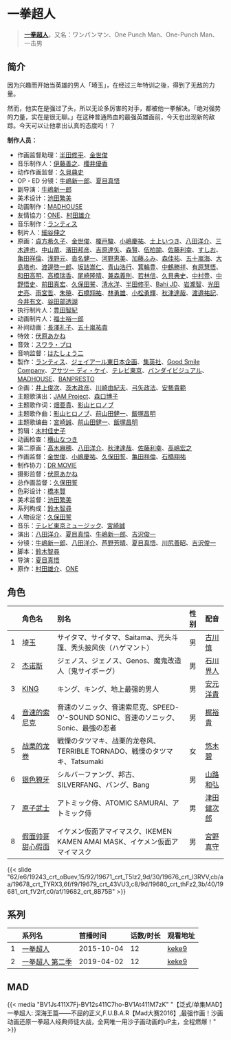 # 一拳超人


> <u>**[一拳超人](https://bgm.tv/subject/127563)**</u>，又名：ワンパンマン、One Punch Man、One-Punch Man、一击男

## 简介

因为兴趣而开始当英雄的男人「埼玉」，在经过三年特训之後，得到了无敌的力量。

然而，他实在是强过了头，所以无论多厉害的对手，都被他一拳解决。「绝对强势的力量，实在是很无聊。」在这种普通热血的最强英雄面前，今天也出现新的敌踪。今天可以让他拿出认真的态度吗！？

**制作人员：**
- 作画监督助理：[半田修平](https://bgm.tv/person/14512)、[金世俊](https://bgm.tv/person/12519)
- 音乐制作人：[伊藤善之](https://bgm.tv/person/52)、[櫻井優香](https://bgm.tv/person/3666)
- 动作作画监督：[久貝典史](https://bgm.tv/person/19329)
- OP・ED 分镜：[牛嶋新一郎](https://bgm.tv/person/19153)、[夏目真悟](https://bgm.tv/person/11568)
- 副导演：[牛嶋新一郎](https://bgm.tv/person/19153)
- 美术设计：[池田繁美](https://bgm.tv/person/11720)
- 动画制作：[MADHOUSE](https://bgm.tv/person/603)
- 友情協力：[ONE](https://bgm.tv/person/8513)、[村田雄介](https://bgm.tv/person/2596)
- 音乐制作：[ランティス](https://bgm.tv/person/57)
- 制片人：[細谷伸之](https://bgm.tv/person/29714)
- 原画：[貞方希久子](https://bgm.tv/person/3623)、[金世俊](https://bgm.tv/person/12519)、[榎戸駿](https://bgm.tv/person/19513)、[小嶋慶祐](https://bgm.tv/person/12515)、[土上いつき](https://bgm.tv/person/22067)、[八田洋介](https://bgm.tv/person/20810)、[三木達也](https://bgm.tv/person/12237)、[中山竜](https://bgm.tv/person/12606)、[濱田邦彦](https://bgm.tv/person/3078)、[吉原達矢](https://bgm.tv/person/11315)、[森賢](https://bgm.tv/person/12707)、[伍柏諭](https://bgm.tv/person/22689)、[佐藤利幸](https://bgm.tv/person/3205)、[すしお](https://bgm.tv/person/2649)、[亀田祥倫](https://bgm.tv/person/8611)、[浅野元](https://bgm.tv/person/27867)、[沓名健一](https://bgm.tv/person/12149)、[河野恵美](https://bgm.tv/person/12499)、[加藤ふみ](https://bgm.tv/person/38685)、[森佳祐](https://bgm.tv/person/25655)、[五十嵐海](https://bgm.tv/person/21368)、[大島塔也](https://bgm.tv/person/20709)、[渡邊啓一郎](https://bgm.tv/person/20274)、[坂詰嵩仁](https://bgm.tv/person/18228)、[青山浩行](https://bgm.tv/person/3075)、[箕輪豊](https://bgm.tv/person/1999)、[中鶴勝祥](https://bgm.tv/person/632)、[有原慧悟](https://bgm.tv/person/59869)、[和田高明](https://bgm.tv/person/7519)、[高橋瑞香](https://bgm.tv/person/14730)、[尾崎隆晴](https://bgm.tv/person/6154)、[兼森義則](https://bgm.tv/person/753)、[若林信](https://bgm.tv/person/12586)、[久貝典史](https://bgm.tv/person/19329)、[中村豊](https://bgm.tv/person/11475)、[中野悟史](https://bgm.tv/person/12480)、[前田真宏](https://bgm.tv/person/1105)、[久保田誓](https://bgm.tv/person/2650)、[清水洋](https://bgm.tv/person/3564)、[半田修平](https://bgm.tv/person/14512)、[Bahi JD](https://bgm.tv/person/12516)、[岩瀧智](https://bgm.tv/person/3216)、[光田史亮](https://bgm.tv/person/12286)、[雨宮哲](https://bgm.tv/person/12578)、[朱暁](https://bgm.tv/person/28644)、[石橋翔祐](https://bgm.tv/person/24565)、[林勇雄](https://bgm.tv/person/12787)、[小松勇輝](https://bgm.tv/person/12517)、[秋津達哉](https://bgm.tv/person/57397)、[渡邉祐記](https://bgm.tv/person/14141)、[今井有文](https://bgm.tv/person/12507)、[谷田部透湖](https://bgm.tv/person/26922)
- 执行制片人：[豊田智紀](https://bgm.tv/person/49645)
- 动画制片人：[福士裕一郎](https://bgm.tv/person/30844)
- 补间动画：[長澤礼子](https://bgm.tv/person/41604)、[五十嵐祐貴](https://bgm.tv/person/25656)
- 特效：[伏原あかね](https://bgm.tv/person/25630)
- 音效：[スワラ・プロ](https://bgm.tv/person/2662)
- 音响监督：[はたしょう二](https://bgm.tv/person/6745)
- 製作：[ランティス](https://bgm.tv/person/57)、[ジェイアール東日本企画](https://bgm.tv/person/48406)、[集英社](https://bgm.tv/person/1307)、[Good Smile Company](https://bgm.tv/person/9020)、[アサツー ディ・ケイ](https://bgm.tv/person/3141)、[テレビ東京](https://bgm.tv/person/188)、[バンダイビジュアル](https://bgm.tv/person/56)、[MADHOUSE](https://bgm.tv/person/603)、[BANPRESTO](https://bgm.tv/person/7587)
- 企画：[井上俊次](https://bgm.tv/person/963)、[茨木政彦](https://bgm.tv/person/48706)、[川崎由紀夫](https://bgm.tv/person/49145)、[弓矢政法](https://bgm.tv/person/37840)、[安藝貴範](https://bgm.tv/person/42684)
- 主题歌演出：[JAM Project](https://bgm.tv/person/2537)、[森口博子](https://bgm.tv/person/13739)
- 主题歌作词：[畑亜貴](https://bgm.tv/person/7329)、[影山ヒロノブ](https://bgm.tv/person/1782)
- 主题歌作曲：[影山ヒロノブ](https://bgm.tv/person/1782)、[前山田健一](https://bgm.tv/person/7205)、[飯塚昌明](https://bgm.tv/person/8926)
- 主题歌编曲：[宮崎誠](https://bgm.tv/person/9557)、[前山田健一](https://bgm.tv/person/7205)、[飯塚昌明](https://bgm.tv/person/8926)
- 剪辑：[木村佳史子](https://bgm.tv/person/11716)
- 动画检查：[横山なつき](https://bgm.tv/person/49768)
- 第二原画：[髙木麻穂](https://bgm.tv/person/41176)、[八田洋介](https://bgm.tv/person/20810)、[秋津達哉](https://bgm.tv/person/57397)、[佐藤利幸](https://bgm.tv/person/3205)、[高嶋宏之](https://bgm.tv/person/33697)
- 作画监督：[金世俊](https://bgm.tv/person/12519)、[小嶋慶祐](https://bgm.tv/person/12515)、[久保田誓](https://bgm.tv/person/2650)、[亀田祥倫](https://bgm.tv/person/8611)、[石橋翔祐](https://bgm.tv/person/24565)
- 制作协力：[DR MOVIE](https://bgm.tv/person/11389)
- 摄影监督：[伏原あかね](https://bgm.tv/person/25630)
- 总作画监督：[久保田誓](https://bgm.tv/person/2650)
- 色彩设计：[橋本賢](https://bgm.tv/person/2073)
- 美术监督：[池田繁美](https://bgm.tv/person/11720)
- 系列构成：[鈴木智尋](https://bgm.tv/person/17972)
- 人物设定：[久保田誓](https://bgm.tv/person/2650)
- 音乐：[テレビ東京ミュージック](https://bgm.tv/person/35)、[宮崎誠](https://bgm.tv/person/9557)
- 演出：[八田洋介](https://bgm.tv/person/20810)、[夏目真悟](https://bgm.tv/person/11568)、[牛嶋新一郎](https://bgm.tv/person/19153)、[吉沢俊一](https://bgm.tv/person/15850)
- 分镜：[牛嶋新一郎](https://bgm.tv/person/19153)、[八田洋介](https://bgm.tv/person/20810)、[芦野芳晴](https://bgm.tv/person/1732)、[夏目真悟](https://bgm.tv/person/11568)、[川尻善昭](https://bgm.tv/person/804)、[吉沢俊一](https://bgm.tv/person/15850)
- 脚本：[鈴木智尋](https://bgm.tv/person/17972)
- 导演：[夏目真悟](https://bgm.tv/person/11568)
- 原作：[村田雄介](https://bgm.tv/person/2596)、[ONE](https://bgm.tv/person/8513)

## 角色

|     |   角色名   |   别名  | 性别 |  配音  |
|:--- |:------  |:----      |:---  |:--   |
| 1 | [埼玉](https://bgm.tv/character/19243) | サイタマ、サイタマ、Saitama、光头斗篷、秃头披风侠（ハゲマント） | 男 | [古川慎](https://bgm.tv/person/12483) |
| 2 | [杰诺斯](https://bgm.tv/character/19671) | ジェノス、ジェノス、Genos、魔鬼改造人（鬼サイボーグ） | 男 | [石川界人](https://bgm.tv/person/9953) |
| 3 | [KING](https://bgm.tv/character/19676) | キング、キング、地上最强的男人 | 男 | [安元洋貴](https://bgm.tv/person/4483) |
| 4 | [音速的索尼克](https://bgm.tv/character/19678) | 音速のソニック、音速索尼克、SPEED-O'-SOUND SONIC、音速のソニック、Sonic、最強の忍者 | 男 | [梶裕貴](https://bgm.tv/person/5209) |
| 5 | [战栗的龙卷](https://bgm.tv/character/19679) | 戦慄のタツマキ、战栗的龙卷风、TERRIBLE TORNADO、戦慄のタツマキ、Tatsumaki | 女 | [悠木碧](https://bgm.tv/person/5076) |
| 6 | [银色獠牙](https://bgm.tv/character/19680) | シルバーファング、邦古、SILVERFANG、バング、Bang | 男 | [山路和弘](https://bgm.tv/person/5503) |
| 7 | [原子武士](https://bgm.tv/character/19681) | アトミック侍、ATOMIC SAMURAI、アトミック侍 | 男 | [津田健次郎](https://bgm.tv/person/3977) |
| 8 | [假面帅哥甜心假面](https://bgm.tv/character/19682) | イケメン仮面アマイマスク、IKEMEN KAMEN AMAI MASK、イケメン仮面アマイマスク | 男 | [宮野真守](https://bgm.tv/person/4697) |

{{< slide "62/e6/19243_crt_oBuev,15/92/19671_crt_T5Iz2,9d/30/19676_crt_I3RVV,cb/aa/19678_crt_TYRX3,6f/f9/19679_crt_43VU3,c8/9d/19680_crt_thFz2,3b/40/19681_crt_fV2rf,c0/af/19682_crt_8B75B" >}}

## 系列

|     | 系列名      | 首播时间       | 话数/时长 | 观看地址                                                    |
| :-- | :------- | :--------- | :---- | :------------------------------------------------------ |
| 1   |[一拳超人](https://bgm.tv/subject/127563)| 2015-10-04 | 12    | [keke9](https://www.keke9.app/play/23426-4-182371.html) |
| 2   |[一拳超人 第二季](https://bgm.tv/subject/193619)| 2019-04-02 | 12    | [keke9](https://www.keke9.app/play/23422-4-182284.html) |


## MAD

{{< media  "BV1Js411X7Fj-BV12s411C7ho-BV1At411M7zK"
"【泛式/单集MAD】一拳超人: 深海王篇——不屈的正义,F.U.B.A.R【Mad大赛2016】,最强作画！沙画动画还原一拳超人经典师徒大战，全网唯一用沙子画动画的uP主，全程燃爆！"  >}}
